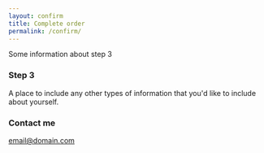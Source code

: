 ```yaml
---
layout: confirm
title: Complete order
permalink: /confirm/
---
```


Some information about step 3


### Step 3

A place to include any other types of information that you'd like to include about yourself.

### Contact me

[email@domain.com](mailto:email@domain.com)
